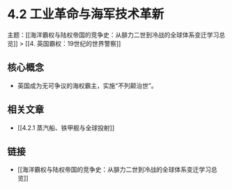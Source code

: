 # 4.2 工业革命与海军技术革新

主题：[[海洋霸权与陆权帝国的竞争史：从腓力二世到冷战的全球体系变迁学习总览]] > [[4. 英国霸权：19世纪的世界警察]]

## 核心概念

- 英国成为无可争议的海权霸主，实施“不列颠治世”。

## 相关文章

- [[4.2.1 蒸汽船、铁甲舰与全球投射]]

## 链接

- [[海洋霸权与陆权帝国的竞争史：从腓力二世到冷战的全球体系变迁学习总览]]
